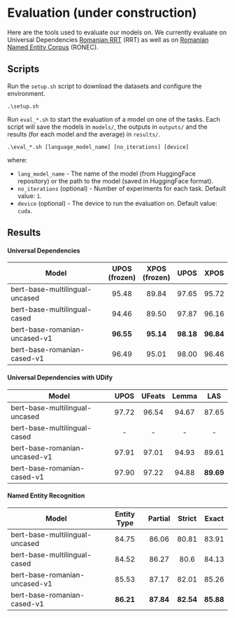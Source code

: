 # Evaluation (under construction)

Here are the tools used to evaluate our models on. We currently evaluate on Universal Dependencies [Romanian RRT](https://universaldependencies.org/treebanks/ro_rrt/index.html) (RRT) as well as on [Romanian Named Entity Corpus](https://github.com/dumitrescustefan/ronec) (RONEC). 

## Scripts

Run the `setup.sh` script to download the datasets and configure the environment. 

```
.\setup.sh
```

Run `eval_*.sh` to start the evaluation of a model on one of the tasks. Each script will save the models in `models/`, the outputs in `outputs/` and the results (for each model and the average) in `results/`.

```
.\eval_*.sh [language_model_name] [no_iterations] [device]
```

where:

- `lang_model_name` - The name of the model (from HuggingFace repository) or the path to the model (saved in HuggingFace format).
- `no_iterations` (optional) - Number of experiments for each task. Default value: `1`.
- `device` (optional) - The device to run the evaluation on. Default value: `cuda`.


## Results

#### Universal Dependencies

| Model                          | UPOS <br> (frozen) | XPOS <br> (frozen) | UPOS  |  XPOS |
|--------------------------------|:-------------:|:-------------:|:-----:|:-----:|
| bert-base-multilingual-uncased |     95.48     |      89.84    | 97.65 | 95.72 |
| bert-base-multilingual-cased   |     94.46     |      89.50    | 97.87 | 96.16 |
| bert-base-romanian-uncased-v1  |     **96.55**     |      **95.14**    | **98.18** | **96.84** |
| bert-base-romanian-cased-v1    |     96.49     |      95.01    | 98.00 | 96.46 |

#### Universal Dependencies with UDify

| Model                          | UPOS | UFeats | Lemma | LAS |
|--------------------------------|:----:|:----:|:------:|:---:|
| bert-base-multilingual-uncased |   97.72  |   96.54  |    94.67   |  87.65  |
| bert-base-multilingual-cased   |   -  |   -  |    -   |  -  |
| bert-base-romanian-uncased-v1  |   97.91 | 97.01 | 94.93 | 89.61  |
| bert-base-romanian-cased-v1    |   97.90 | 97.22 | 94.88 | **89.69**  |

#### Named Entity Recognition

| Model                          | Entity Type | Partial | Strict | Exact |
|--------------------------------|:-----------:|:-------:|:------:|:-----:|
| bert-base-multilingual-uncased |    84.75    |  86.06  |  80.81 | 83.91 |
| bert-base-multilingual-cased   |    84.52    |  86.27  |  80.6  | 84.13 |
| bert-base-romanian-uncased-v1  |    85.53    |  87.17  |  82.01 | 85.26 |
| bert-base-romanian-cased-v1    |    **86.21**    |  **87.84**  |  **82.54** | **85.88** |

